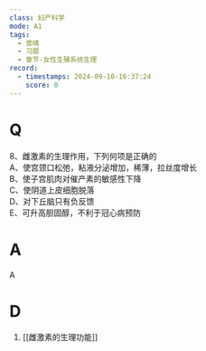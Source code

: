 ```yaml
---
class: 妇产科学
mode: A1
tags:
  - 景晴
  - 习题
  - 章节-女性生殖系统生理
record:
  - timestamps: 2024-09-10-16:37:24
    score: 0
---
```


# Q
8、雌激素的生理作用，下列何项是正确的  
A、使宫颈口松弛，粘液分泌增加，稀薄，拉丝度增长  
B、使子宫肌肉对催产素的敏感性下降  
C、使阴道上皮细胞脱落  
D、对下丘脑只有负反馈  
E、可升高胆固醇，不利于冠心病预防  
# A
A
# D
1. [[雌激素的生理功能]]